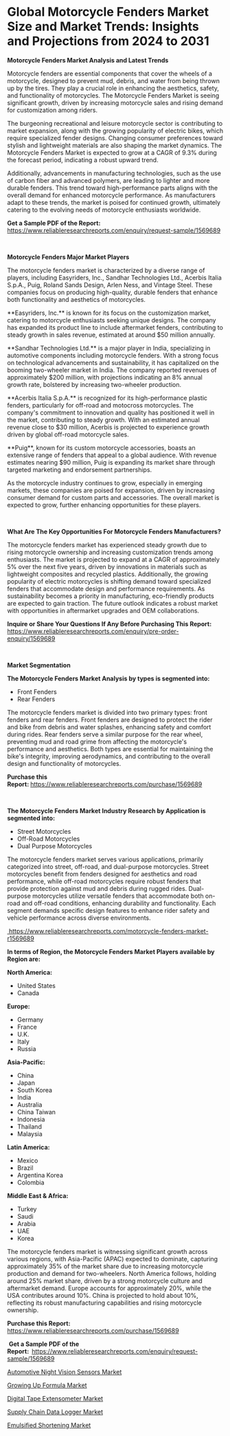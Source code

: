 <p><h1>Global Motorcycle Fenders Market Size and Market Trends: Insights and Projections from 2024 to 2031</h1></p><p><strong>Motorcycle Fenders Market Analysis and Latest Trends</strong></p>
<p><p>Motorcycle fenders are essential components that cover the wheels of a motorcycle, designed to prevent mud, debris, and water from being thrown up by the tires. They play a crucial role in enhancing the aesthetics, safety, and functionality of motorcycles. The Motorcycle Fenders Market is seeing significant growth, driven by increasing motorcycle sales and rising demand for customization among riders. </p><p>The burgeoning recreational and leisure motorcycle sector is contributing to market expansion, along with the growing popularity of electric bikes, which require specialized fender designs. Changing consumer preferences toward stylish and lightweight materials are also shaping the market dynamics. The Motorcycle Fenders Market is expected to grow at a CAGR of 9.3% during the forecast period, indicating a robust upward trend. </p><p>Additionally, advancements in manufacturing technologies, such as the use of carbon fiber and advanced polymers, are leading to lighter and more durable fenders. This trend toward high-performance parts aligns with the overall demand for enhanced motorcycle performance. As manufacturers adapt to these trends, the market is poised for continued growth, ultimately catering to the evolving needs of motorcycle enthusiasts worldwide.</p></p>
<p><strong>Get a Sample PDF of the Report:&nbsp;</strong> <a href="https://www.reliableresearchreports.com/enquiry/request-sample/1569689?utm_campaign=3&utm_medium=2&utm_source=Github&utm_content=ia&utm_term=19102024&utm_id=motorcycle-fenders">https://www.reliableresearchreports.com/enquiry/request-sample/1569689</a></p>
<p>&nbsp;</p>
<p><strong>Motorcycle Fenders Major Market Players</strong></p>
<p><p>The motorcycle fenders market is characterized by a diverse range of players, including Easyriders, Inc., Sandhar Technologies Ltd., Acerbis Italia S.p.A., Puig, Roland Sands Design, Arlen Ness, and Vintage Steel. These companies focus on producing high-quality, durable fenders that enhance both functionality and aesthetics of motorcycles.</p><p>**Easyriders, Inc.** is known for its focus on the customization market, catering to motorcycle enthusiasts seeking unique designs. The company has expanded its product line to include aftermarket fenders, contributing to steady growth in sales revenue, estimated at around $50 million annually. </p><p>**Sandhar Technologies Ltd.** is a major player in India, specializing in automotive components including motorcycle fenders. With a strong focus on technological advancements and sustainability, it has capitalized on the booming two-wheeler market in India. The company reported revenues of approximately $200 million, with projections indicating an 8% annual growth rate, bolstered by increasing two-wheeler production.</p><p>**Acerbis Italia S.p.A.** is recognized for its high-performance plastic fenders, particularly for off-road and motocross motorcycles. The company's commitment to innovation and quality has positioned it well in the market, contributing to steady growth. With an estimated annual revenue close to $30 million, Acerbis is projected to experience growth driven by global off-road motorcycle sales.</p><p>**Puig**, known for its custom motorcycle accessories, boasts an extensive range of fenders that appeal to a global audience. With revenue estimates nearing $90 million, Puig is expanding its market share through targeted marketing and endorsement partnerships.</p><p>As the motorcycle industry continues to grow, especially in emerging markets, these companies are poised for expansion, driven by increasing consumer demand for custom parts and accessories. The overall market is expected to grow, further enhancing opportunities for these players.</p></p>
<p>&nbsp;</p>
<p><strong>What Are The Key Opportunities For Motorcycle Fenders Manufacturers?</strong></p>
<p><p>The motorcycle fenders market has experienced steady growth due to rising motorcycle ownership and increasing customization trends among enthusiasts. The market is projected to expand at a CAGR of approximately 5% over the next five years, driven by innovations in materials such as lightweight composites and recycled plastics. Additionally, the growing popularity of electric motorcycles is shifting demand toward specialized fenders that accommodate design and performance requirements. As sustainability becomes a priority in manufacturing, eco-friendly products are expected to gain traction. The future outlook indicates a robust market with opportunities in aftermarket upgrades and OEM collaborations.</p></p>
<p><strong>Inquire or Share Your Questions If Any Before Purchasing This Report:</strong> <a href="https://www.reliableresearchreports.com/enquiry/pre-order-enquiry/1569689?utm_campaign=3&utm_medium=2&utm_source=Github&utm_content=ia&utm_term=19102024&utm_id=motorcycle-fenders">https://www.reliableresearchreports.com/enquiry/pre-order-enquiry/1569689</a></p>
<p>&nbsp;</p>
<p><strong>Market Segmentation</strong></p>
<p><strong>The Motorcycle Fenders Market Analysis by types is segmented into:</strong></p>
<p><ul><li>Front Fenders</li><li>Rear Fenders</li></ul></p>
<p><p>The motorcycle fenders market is divided into two primary types: front fenders and rear fenders. Front fenders are designed to protect the rider and bike from debris and water splashes, enhancing safety and comfort during rides. Rear fenders serve a similar purpose for the rear wheel, preventing mud and road grime from affecting the motorcycle's performance and aesthetics. Both types are essential for maintaining the bike's integrity, improving aerodynamics, and contributing to the overall design and functionality of motorcycles.</p></p>
<p><strong>Purchase this Report:&nbsp;</strong><a href="https://www.reliableresearchreports.com/purchase/1569689?utm_campaign=3&utm_medium=2&utm_source=Github&utm_content=ia&utm_term=19102024&utm_id=motorcycle-fenders">https://www.reliableresearchreports.com/purchase/1569689</a></p>
<p>&nbsp;</p>
<p><strong>The Motorcycle Fenders Market Industry Research by Application is segmented into:</strong></p>
<p><ul><li>Street Motorcycles</li><li>Off-Road Motorcycles</li><li>Dual Purpose Motorcycles</li></ul></p>
<p><p>The motorcycle fenders market serves various applications, primarily categorized into street, off-road, and dual-purpose motorcycles. Street motorcycles benefit from fenders designed for aesthetics and road performance, while off-road motorcycles require robust fenders that provide protection against mud and debris during rugged rides. Dual-purpose motorcycles utilize versatile fenders that accommodate both on-road and off-road conditions, enhancing durability and functionality. Each segment demands specific design features to enhance rider safety and vehicle performance across diverse environments.</p></p>
<p><a href="https://www.reliableresearchreports.com/motorcycle-fenders-market-r1569689?utm_campaign=3&utm_medium=2&utm_source=Github&utm_content=ia&utm_term=19102024&utm_id=motorcycle-fenders">&nbsp;https://www.reliableresearchreports.com/motorcycle-fenders-market-r1569689</a></p>
<p><strong>In terms of Region, the Motorcycle Fenders Market Players available by Region are:</strong></p>
<p>
    <p> <strong> North America: </strong>
        <ul>
            <li>United States</li>
            <li>Canada</li>
        </ul>
        </p> 
    <p> <strong> Europe: </strong>
        <ul>
            <li>Germany</li>
            <li>France</li>
            <li>U.K.</li>
            <li>Italy</li>
            <li>Russia</li>
        </ul>
        </p> 
    <p> <strong> Asia-Pacific: </strong>
        <ul>
            <li>China</li>
            <li>Japan</li>
            <li>South Korea</li>
            <li>India</li>
            <li>Australia</li>
            <li>China Taiwan</li>
            <li>Indonesia</li>
            <li>Thailand</li>
            <li>Malaysia</li>
        </ul>
        </p> 
    <p> <strong> Latin America: </strong>
        <ul>
            <li>Mexico</li>
            <li>Brazil</li>
            <li>Argentina Korea</li>
            <li>Colombia</li>
        </ul>
        </p> 
    <p> <strong> Middle East & Africa: </strong>
        <ul>
            <li>Turkey</li>
            <li>Saudi</li>
            <li>Arabia</li>
            <li>UAE</li>
            <li>Korea</li>
        </ul>
    </p>
    </p>
<p><p>The motorcycle fenders market is witnessing significant growth across various regions, with Asia-Pacific (APAC) expected to dominate, capturing approximately 35% of the market share due to increasing motorcycle production and demand for two-wheelers. North America follows, holding around 25% market share, driven by a strong motorcycle culture and aftermarket demand. Europe accounts for approximately 20%, while the USA contributes around 10%. China is projected to hold about 10%, reflecting its robust manufacturing capabilities and rising motorcycle ownership.</p></p>
<p><strong>Purchase this Report: </strong><a href="https://www.reliableresearchreports.com/purchase/1569689?utm_campaign=3&utm_medium=2&utm_source=Github&utm_content=ia&utm_term=19102024&utm_id=motorcycle-fenders">https://www.reliableresearchreports.com/purchase/1569689</a></p>
<p>&nbsp;<strong>Get a Sample PDF of the Report:&nbsp;&nbsp;</strong><a href="https://www.reliableresearchreports.com/enquiry/request-sample/1569689?utm_campaign=3&utm_medium=2&utm_source=Github&utm_content=ia&utm_term=19102024&utm_id=motorcycle-fenders">https://www.reliableresearchreports.com/enquiry/request-sample/1569689</a></p>
<p><strong></strong></p>
<p><p><a href="https://github.com/michaelhall412/Market-Research-Report-List-1/blob/main/automotive-night-vision-sensors-market.md?utm_campaign=3&utm_medium=2&utm_source=Github&utm_content=ia&utm_term=19102024&utm_id=motorcycle-fenders">Automotive Night Vision Sensors Market</a></p><p><a href="https://www.linkedin.com/pulse/strategic-roadmap-success-global-growing-up-formula-market-analysis-cyvge?utm_campaign=3&utm_medium=2&utm_source=Github&utm_content=ia&utm_term=19102024&utm_id=motorcycle-fenders">Growing Up Formula Market</a></p><p><a href="https://issuu.com/reportprime-2/docs/digital-tape-extensometer-market-si_7407bfb885f4d7?utm_campaign=3&utm_medium=2&utm_source=Github&utm_content=ia&utm_term=19102024&utm_id=motorcycle-fenders">Digital Tape Extensometer Market</a></p><p><a href="https://issuu.com/reportprime-2/docs/supply-chain-data-logger-market-siz_d7bc0aecd71791?utm_campaign=3&utm_medium=2&utm_source=Github&utm_content=ia&utm_term=19102024&utm_id=motorcycle-fenders">Supply Chain Data Logger Market</a></p><p><a href="https://www.linkedin.com/pulse/emerging-technologies-reshaping-emulsified-shortening-market-bkite?utm_campaign=3&utm_medium=2&utm_source=Github&utm_content=ia&utm_term=19102024&utm_id=motorcycle-fenders">Emulsified Shortening Market</a></p></p>